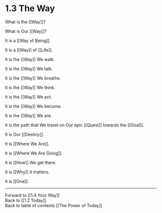 # 1.3 The Way
What is the [[Way]]? 

What is Our [[Way]]? 

It is a [[Way of Being]]. 

It is a [[Way]] of [[Life]]. 

It is the [[Way]] We walk. 

It is the [[Way]] We talk. 

It is the [[Way]] We breathe. 

It is the [[Way]] We think. 

It is the [[Way]] We act.

It is the [[Way]] We become.

It is the [[Way]] We are. 

It is the path that We travel on Our epic [[Quest]] towards the [[Goal]]. 

It is Our [[Destiny]]. 

It is [[Where We Are]].

It is [[Where We Are Going]]. 

It is [[How]] We get there. 

It is [[Why]] it matters. 

It is [[One]]. 

___

Forward to [[1.4 Your Way]]  
Back to [[1.2 Today]]  
Back to table of contents [[The Power of Today]]  




